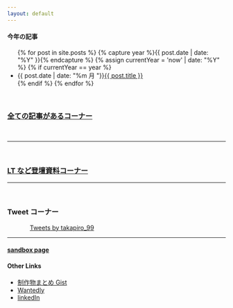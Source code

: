 ```yaml
---
layout: default
---
```


#### 今年の記事

<ul>
<!-- {\% for post in site.posts reversed %} -->
{% for post in site.posts %}
    {% capture year %}{{ post.date | date: "%Y" }}{% endcapture %}
    {% assign currentYear = 'now' | date: "%Y" %}
    {% if currentYear == year %}
      <li>{{ post.date | date: "%m 月 "}}<a href="{{ post.url }}">{{ post.title }}</a></li>
    {% endif %}
{% endfor %}
</ul>

<br/>

### [全ての記事があるコーナー](/activities)

<br/>

---

<br/>

### [LT など登壇資料コーナー](/slides)

---

<br/>

### Tweet コーナー

<div style="max-width:400px;margin:0 auto">
  <a class="twitter-timeline" data-height="600" data-theme="light" href="https://twitter.com/takapiro_99?ref_src=twsrc%5Etfw">Tweets by takapiro_99</a>
  <script async src="https://platform.twitter.com/widgets.js" charset="utf-8"></script>
</div>

---

#### [sandbox page](/sandbox)

#### Other Links

- [制作物まとめ Gist](https://gist.github.com/takapiro99/5598b0f5c730e47d4b58c64c12011297)
- [Wantedly](https://www.wantedly.com/id/takapiro99)
- [linkedIn](https://www.linkedin.com/in/takapiro99/)
